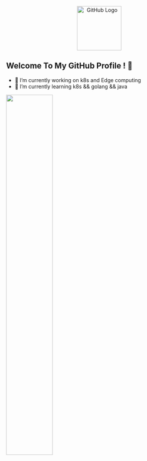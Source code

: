 <div align="center">
<img src="https://cdn.jsdelivr.net/gh/yang-tian-hub/PictureBed/github_logo.gif" alt="GitHub Logo" width="120" height="120" />
</div>

## Welcome To My GitHub Profile ! 👋
- 🔭 I’m currently working on k8s and Edge computing
- 🌱 I’m currently learning k8s && golang && java
  
<img width="50%" align="left" src="https://github-readme-stats.vercel.app/api?username=Douglas235&show_icons=true&theme=tokyonight" />

